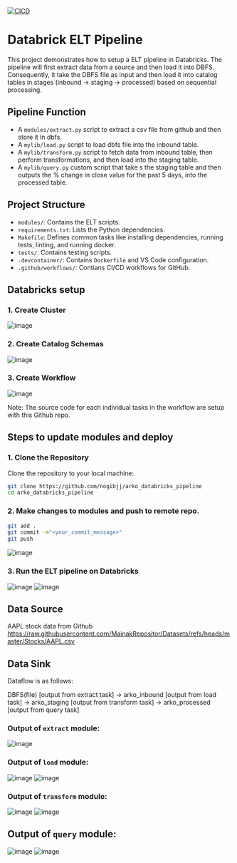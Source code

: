 [![CICD](https://github.com/nogibjj/arko_databricks_pipeline/actions/workflows/CICD.yml/badge.svg)](https://github.com/nogibjj/arko_databricks_pipeline/actions/workflows/CICD.yml)

# Databrick ELT Pipeline

This project demonstrates how to setup a ELT pipeline in Databricks. The pipeline will first extract data from a source and then load it into DBFS. Consequently, it take the DBFS file as input and then load it into catalog tables in stages (inbound -> staging -> processed) based on sequential processing.

## Pipeline Function
- A `modules/extract.py` script to extract a csv file from github and then store it in dbfs.
- A `mylib/load.py` script to load dbfs file into the inbound table.
- A `mylib/transform.py` script to fetch data from inbound table, then perform transformations, and then load into the staging table.
- A `mylib/query.py` custom script that take s the staging table and then outputs the % change in close value for the past 5 days, into the processed table.


## Project Structure

- `modules/`: Contains the ELT scripts.
- `requirements.txt`: Lists the Python dependencies.
- `Makefile`: Defines common tasks like installing dependencies, running tests, linting, and running docker.
- `tests/`: Contains testing scripts.
- `.devcontainer/`: Contains `Dockerfile` and VS Code configuration.
- `.github/workflows/`: Contians CI/CD workflows for GitHub.

## Databricks setup
### 1. Create Cluster
![image](https://github.com/user-attachments/assets/31f347d4-916d-4341-a46c-0211b162672b)

### 2. Create Catalog Schemas
![image](https://github.com/user-attachments/assets/6eaa8aa6-e4b3-4d81-80bc-b53fed46eec7)


### 3. Create Workflow
![image](https://github.com/user-attachments/assets/b8edfe08-4c1d-44e6-994f-a8040db678bf)

Note: The source code for each individual tasks in the workflow are setup with this Github repo.


## Steps to update modules and deploy
### 1. Clone the Repository

Clone the repository to your local machine:

```bash
git clone https://github.com/nogibjj/arko_databricks_pipeline
cd arko_databricks_pipeline
```

### 2. Make changes to modules and push to remote repo.

```bash
git add .
git commit -m"<your_commit_message>"
git push
```
![image](https://github.com/user-attachments/assets/62295aa5-706e-4892-9835-a3135f624bff)

### 3. Run the ELT pipeline on Databricks
![image](https://github.com/user-attachments/assets/71fd04b7-8120-4311-8be5-60e02bbd35df)
![image](https://github.com/user-attachments/assets/ab467d98-fab7-4923-949f-5521ebb83420)

## Data Source
AAPL stock data from Github
https://raw.githubusercontent.com/MainakRepositor/Datasets/refs/heads/master/Stocks/AAPL.csv

## Data Sink

Dataflow is as follows:

DBFS(file) [output from extract task] -> arko_inbound [output from load task] -> arko_staging [output from transform task] -> arko_processed [output from query task]

### Output of `extract` module:
![image](https://github.com/user-attachments/assets/c6277bbb-90cb-46e1-9fef-dd14cf1503bd)

### Output of `load` module:
![image](https://github.com/user-attachments/assets/ae543b00-de24-4dfb-ba57-4e8fa73434f8)
![image](https://github.com/user-attachments/assets/ab9fa013-ab86-45e4-9778-9c02df0d2a58)

### Output of `transform` module:
![image](https://github.com/user-attachments/assets/48c46829-7e70-4a70-91e6-620db556137d)
![image](https://github.com/user-attachments/assets/db9ef583-2932-4b4b-8c5a-27508c23cc2f)

## Output of `query` module:
![image](https://github.com/user-attachments/assets/eb0f01eb-618d-4d7a-8949-11bbd77a3889)
![image](https://github.com/user-attachments/assets/8427a751-c7bf-437c-9099-9ba14248fe77)











